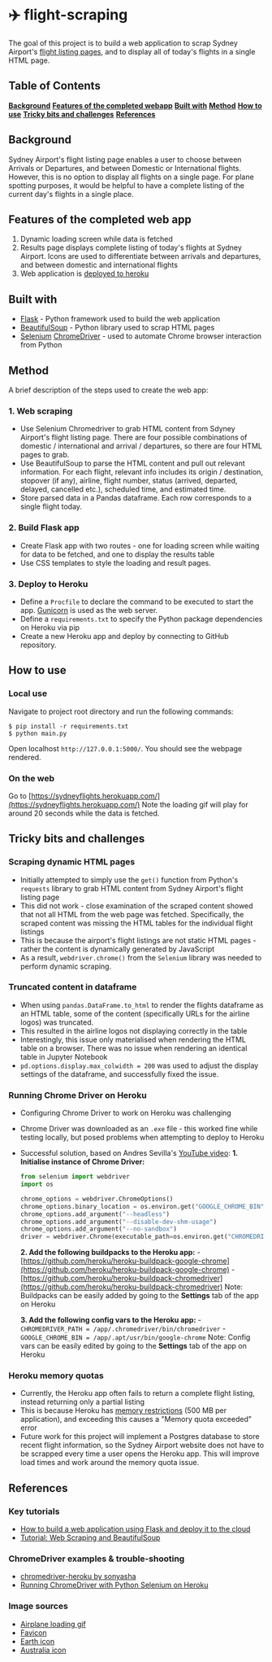 # :airplane: flight-scraping
The goal of this project is to build a web application to scrap Sydney Airport's [flight listing pages](https://www.sydneyairport.com.au/flights/), and to display all of today's flights in a single HTML page.

## Table of Contents
**[Background](#Background)**
**[Features of the completed webapp](#Features-of-the-completed-web-app)**
**[Built with](#Build-with)**
**[Method](#Method)**
**[How to use](#How-to-use)**
**[Tricky bits and challenges](#Tricky-bits-and-challenges)**
**[References](#References)**

## Background
Sydney Airport's flight listing page enables a user to choose between Arrivals or Departures, and between Domestic or International flights. However, this is no option to display all flights on a single page. For plane spotting purposes, it would be helpful to have a complete listing of the current day's flights in a single place.


## Features of the completed web app
1. Dynamic loading screen while data is fetched
2. Results page displays complete listing of today's flights at Sydney Airport. Icons are used to differentiate between arrivals and departures, and between domestic and international flights
3. Web application is [deployed to heroku](https://sydneyflights.herokuapp.com/)


## Built with
- [Flask](https://flask.palletsprojects.com/en/1.0.x/) - Python framework used to build the web application
- [BeautifulSoup](https://www.crummy.com/software/BeautifulSoup/bs4/doc/) - Python library used to scrap HTML pages
- [Selenium](https://pypi.org/project/selenium/) [ChromeDriver](http://chromedriver.chromium.org/getting-started) - used to automate Chrome browser interaction from Python


## Method
A brief description of the steps used to create the web app:

### 1. Web scraping
- Use Selenium Chromedriver to grab HTML content from Sdyney Airport's flight listing page. There are four possible combinations of domestic / international and arrival / departures, so there are four HTML pages to grab.
- Use BeautifulSoup to parse the HTML content and pull out relevant information. For each flight, relevant info includes its origin / destination, stopover (if any), airline, flight number, status (arrived, departed, delayed, cancelled etc.), scheduled time, and estimated time.
- Store parsed data in a Pandas dataframe. Each row corresponds to a single flight today.

### 2. Build Flask app
- Create Flask app with two routes - one for loading screen while waiting for data to be fetched, and one to display the results table
- Use CSS templates to style the loading and result pages.

### 3. Deploy to Heroku
- Define a `Procfile` to declare the command to be executed to start the app. [Gunicorn](https://gunicorn.org/) is used as the web server.
- Define a `requirements.txt` to specify the Python package dependencies on Heroku via pip
- Create a new Heroku app and deploy by connecting to GitHub repository.


## How to use

### Local use
Navigate to project root directory and run the following commands:
```console
$ pip install -r requirements.txt
$ python main.py
```
Open localhost `http://127.0.0.1:5000/`. You should see the webpage rendered.

### On the web
Go to [https://sydneyflights.herokuapp.com/](https://sydneyflights.herokuapp.com/)
Note the loading gif will play for around 20 seconds while the data is fetched.

## Tricky bits and challenges
### Scraping dynamic HTML pages
- Initially attempted to simply use the `get()` function from Python's `requests` library to grab HTML content from Sydney Airport's flight listing page
- This did not work - close examination of the scraped content showed that not all HTML from the web page was fetched. Specifically, the scraped content was missing the HTML tables for the individual flight listings
- This is because the airport's flight listings are not static HTML pages - rather the content is dynamically generated by JavaScript
- As a result, `webdriver.chrome()` from the `Selenium` library was needed to perform dynamic scraping.
 
### Truncated content in dataframe
- When using `pandas.DataFrame.to_html` to render the flights dataframe as an HTML table, some of the content (specifically URLs for the airline logos) was truncated.
- This resulted in the airline logos not displaying correctly in the table
- Interestingly, this issue only materialised when rendering the HTML table on a browser. There was no issue when rendering an identical table in Jupyter Notebook
- `pd.options.display.max_colwidth = 200` was used to adjust the display settings of the dataframe, and successfully fixed the issue.

### Running Chrome Driver on Heroku
- Configuring Chrome Driver to work on Heroku was challenging
- Chrome Driver was downloaded as an `.exe` file - this worked fine while testing locally, but posed problems when attempting to deploy to Heroku
- Successful solution, based on Andres Sevilla's [YouTube video](https://www.youtube.com/watch?v=Ven-pqwk3ec&fbclid=IwAR2zpRZK8rdvqgzsOPcwMZMzpp8N-hE6YlMcW-mQivaxy2u7iXmwCDe-Mcw):
    **1. Initialise instance of Chrome Driver:**
    ```python
    from selenium import webdriver
    import os

    chrome_options = webdriver.ChromeOptions()
    chrome_options.binary_location = os.environ.get("GOOGLE_CHROME_BIN")
    chrome_options.add_argument("--headless")
    chrome_options.add_argument("--disable-dev-shm-usage")
    chrome_options.add_argument("--no-sandbox")
    driver = webdriver.Chrome(executable_path=os.environ.get("CHROMEDRIVER_PATH"), chrome_options=chrome_options)
    ```

    **2. Add the following buildpacks to the Heroku app:**
        - [https://github.com/heroku/heroku-buildpack-google-chrome](https://github.com/heroku/heroku-buildpack-google-chrome)
        - [https://github.com/heroku/heroku-buildpack-chromedriver](https://github.com/heroku/heroku-buildpack-chromedriver)
        Note: Buildpacks can be easily added by going to the **Settings** tab of the app on Heroku

    **3. Add the following config vars to the Heroku app:**
        - `CHROMEDRIVER_PATH = /app/.chromedriver/bin/chromedriver`
        - `GOOGLE_CHROME_BIN = /app/.apt/usr/bin/google-chrome`
        Note: Config vars can be easily edited by going to the **Settings** tab of the app on Heroku


### Heroku memory quotas
- Currently, the Heroku app often fails to return a complete flight listing, instead returning only a partial listing
- This is because Heroku has [memory restrictions](https://devcenter.heroku.com/articles/limits) (500 MB per application), and exceeding this causes a "Memory quota exceeded" error
- Future work for this project will implement a Postgres database to store recent flight information, so the Sydney Airport website does not have to be scrapped every time a user opens the Heroku app. This will improve load times and work around the memory quota issue.


## References

### Key tutorials
- [How to build a web application using Flask and deploy it to the cloud](https://www.freecodecamp.org/news/how-to-build-a-web-application-using-flask-and-deploy-it-to-the-cloud-3551c985e492/)
- [Tutorial: Web Scraping and BeautifulSoup](https://www.dataquest.io/blog/web-scraping-beautifulsoup/)

### ChromeDriver examples & trouble-shooting
- [chromedriver-heroku by sonyasha](https://github.com/sonyasha/chromedriver-heroku)
- [Running ChromeDriver with Python Selenium on Heroku](https://www.youtube.com/watch?v=Ven-pqwk3ec&fbclid=IwAR2zpRZK8rdvqgzsOPcwMZMzpp8N-hE6YlMcW-mQivaxy2u7iXmwCDe-Mcw)

### Image sources
- [Airplane loading gif](https://www.pinterest.se/pin/261631059581218212/)
- [Favicon](https://www.flaticon.com/free-icon/travel_201623)
- [Earth icon](https://www.flaticon.com/free-icon/worldwide_814513)
- [Australia icon](https://www.flaticon.com/free-icon/australia_297029)